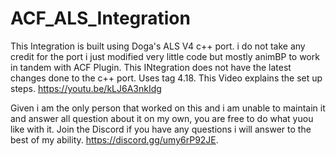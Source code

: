 # ACF_ALS_Integration
This Integration is built using Doga's ALS V4 c++ port. i do not take any credit for the port i just modified very little code but mostly animBP to work in tandem with ACF Plugin.
This INtegration does not have the latest changes done to the c++ port. Uses tag 4.18.
This Video explains the set up steps.
https://youtu.be/kLJ6A3nkIdg 

Given i am the only person that worked on this and i am unable to maintain it and answer all question about it on my own, you are free to do what yuou like with it.
Join the Discord if you have any questions i will answer to the best of my ability.
https://discord.gg/umy6rP92JE.
